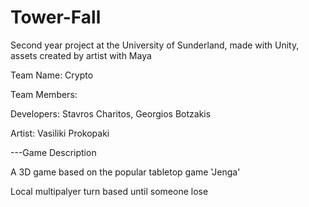 # Tower-Fall
Second year project at the University of Sunderland, made with Unity, assets created by artist with Maya

Team Name: Crypto

Team Members: 

Developers: Stavros Charitos, Georgios Botzakis

Artist: Vasiliki Prokopaki

---Game Description

A 3D game based on the popular tabletop game 'Jenga'

Local multipalyer turn based until someone lose
